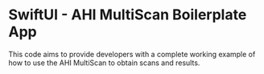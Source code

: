 # SwiftUI - AHI MultiScan Boilerplate App

This code aims to provide developers with a complete working example of how to use the AHI MultiScan to obtain scans and results.
